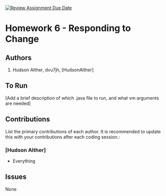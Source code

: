[![Review Assignment Due Date](https://classroom.github.com/assets/deadline-readme-button-22041afd0340ce965d47ae6ef1cefeee28c7c493a6346c4f15d667ab976d596c.svg)](https://classroom.github.com/a/QrU2hpdx)
# Homework 6 - Responding to Change

## Authors
1) Hudson Alther, dvu7jh, [HudsonAlther]


## To Run

[Add a brief description of which .java file to run, and what vm arguments are needed]

## Contributions

List the primary contributions of each author. It is recommended to update this with your contributions after each coding session.:

### [Hudson Alther]

* Everything

## Issues

None